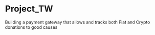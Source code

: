 # Project_TW
Building a payment gateway that allows and tracks both Fiat and Crypto donations to good causes
